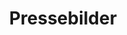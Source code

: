 ---
templateKey: pressebilder-page
title: Pressebilder
intro:
  heading: Pressebilder
  description: Pressebilder
  blurbs:
    - image: /img/20220504pj275.jpg
      alt: Jan mit verschraenkten Armen
    - image: /img/20220504pj181.jpg
      alt: Jan sitzt und schaut gedankenverloren in die Luft
---